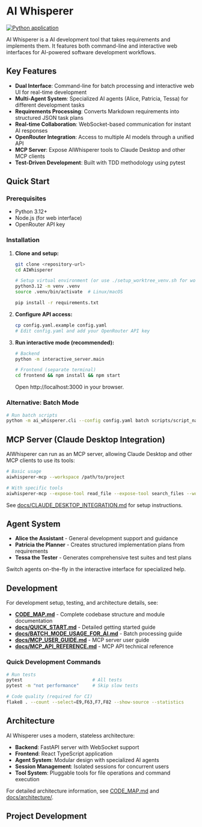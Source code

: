 # AI Whisperer

[![Python application](https://github.com/DeanoC/AIWhisperer/actions/workflows/python-app.yml/badge.svg)](https://github.com/DeanoC/AIWhisperer/actions/workflows/python-app.yml)

AI Whisperer is a AI development tool that takes requirements and implements them. It features both command-line and interactive web interfaces for AI-powered software development workflows.

## Key Features

* **Dual Interface**: Command-line for batch processing and interactive web UI for real-time development
* **Multi-Agent System**: Specialized AI agents (Alice, Patricia, Tessa) for different development tasks
* **Requirements Processing**: Converts Markdown requirements into structured JSON task plans
* **Real-time Collaboration**: WebSocket-based communication for instant AI responses
* **OpenRouter Integration**: Access to multiple AI models through a unified API
* **MCP Server**: Expose AIWhisperer tools to Claude Desktop and other MCP clients
* **Test-Driven Development**: Built with TDD methodology using pytest

## Quick Start

### Prerequisites
- Python 3.12+
- Node.js (for web interface)
- OpenRouter API key

### Installation

1. **Clone and setup:**
   ```bash
   git clone <repository-url>
   cd AIWhisperer
   
   # Setup virtual environment (or use ./setup_worktree_venv.sh for worktrees)
   python3.12 -m venv .venv
   source .venv/bin/activate  # Linux/macOS
   
   pip install -r requirements.txt
   ```

2. **Configure API access:**
   ```bash
   cp config.yaml.example config.yaml
   # Edit config.yaml and add your OpenRouter API key
   ```

3. **Run interactive mode (recommended):**
   ```bash
   # Backend
   python -m interactive_server.main
   
   # Frontend (separate terminal)
   cd frontend && npm install && npm start
   ```
   
   Open http://localhost:3000 in your browser.

### Alternative: Batch Mode
```bash
# Run batch scripts
python -m ai_whisperer.cli --config config.yaml batch scripts/script_name.json
```

## MCP Server (Claude Desktop Integration)

AIWhisperer can run as an MCP server, allowing Claude Desktop and other MCP clients to use its tools:

```bash
# Basic usage
aiwhisperer-mcp --workspace /path/to/project

# With specific tools
aiwhisperer-mcp --expose-tool read_file --expose-tool search_files --workspace /path/to/project
```

See [docs/CLAUDE_DESKTOP_INTEGRATION.md](docs/CLAUDE_DESKTOP_INTEGRATION.md) for setup instructions.

## Agent System

- **Alice the Assistant** - General development support and guidance
- **Patricia the Planner** - Creates structured implementation plans from requirements  
- **Tessa the Tester** - Generates comprehensive test suites and test plans

Switch agents on-the-fly in the interactive interface for specialized help.

## Development

For development setup, testing, and architecture details, see:

- **[CODE_MAP.md](CODE_MAP.md)** - Complete codebase structure and module documentation
- **[docs/QUICK_START.md](docs/QUICK_START.md)** - Detailed getting started guide
- **[docs/BATCH_MODE_USAGE_FOR_AI.md](docs/BATCH_MODE_USAGE_FOR_AI.md)** - Batch processing guide
- **[docs/MCP_USER_GUIDE.md](docs/MCP_USER_GUIDE.md)** - MCP server user guide
- **[docs/MCP_API_REFERENCE.md](docs/MCP_API_REFERENCE.md)** - MCP API technical reference

### Quick Development Commands

```bash
# Run tests
pytest                          # All tests
pytest -m "not performance"     # Skip slow tests

# Code quality (required for CI)
flake8 . --count --select=E9,F63,F7,F82 --show-source --statistics
```

## Architecture

AI Whisperer uses a modern, stateless architecture:

* **Backend**: FastAPI server with WebSocket support
* **Frontend**: React TypeScript application  
* **Agent System**: Modular design with specialized AI agents
* **Session Management**: Isolated sessions for concurrent users
* **Tool System**: Pluggable tools for file operations and command execution

For detailed architecture information, see [CODE_MAP.md](CODE_MAP.md) and [docs/architecture/](docs/architecture/).

## Project Development